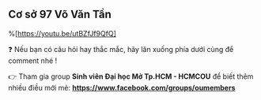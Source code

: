 ## Cơ sở 97 Võ Văn Tần

%[https://youtu.be/utBZfJf9QfQ]

❓ Nếu bạn có câu hỏi hay thắc mắc, hãy lăn xuống phía dưới cùng để comment nhé !

👉 Tham gia group **Sinh viên Đại học Mở Tp.HCM - HCMCOU** để biết thêm nhiều điều mới mẻ: **https://www.facebook.com/groups/oumembers**
